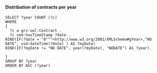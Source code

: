 
#### Distribution of contracts per year
```sparql
SELECT ?year COUNT (?c)
WHERE 
{
  ?c a grz-owl:Contract .
  ?c sem:hasTimeStamp ?date .
BIND(IF(?date = "0"^^<http://www.w3.org/2001/XMLSchema#gYear>,"NO DATE", xsd:dateTime(?date) ) AS ?myDate) 
BIND(IF(?myDate != "NO DATE", year(?myDate), "NODATE") AS ?year).

}
GROUP BY ?year
ORDER BY ASC (?year)
```
